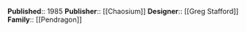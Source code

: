 **Published**:: 1985
**Publisher**:: [[Chaosium]]
**Designer**:: [[Greg Stafford]]
**Family**:: [[Pendragon]]


